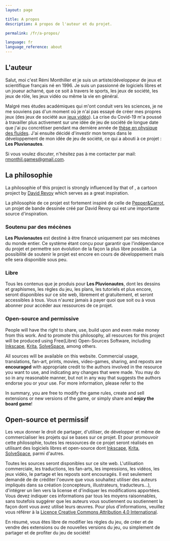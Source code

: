 ```yaml
---
layout: page

title: A propos
description: A propos de l'auteur et du projet.

permalink: /fr/a-propos/

language: fr
language_reference: about
---
```


## L'auteur

Salut, moi c'est Rémi Monthiller et je suis un artiste/développeur de jeux et scientifique français né en 1996. 
Je suis un passionné de logiciels libres et un joueur acharné, que ce soit à travers le sports, les jeux de société, les jeux de rôle, les jeux vidéo ou même la vie en général.

Malgré mes études académiques qui m'ont conduit vers les sciences, je ne me souviens pas d'un moment où je n'ai pas essayé de créer mes propres jeux (des jeux de société aux [jeux vidéo](https://rmonthil.itch.io/)).
La crise du Covid-19 m'a poussé à travailler plus activement sur une idée de jeu de société de longue date que j'ai pu concrétiser pendant ma dernière année de [thèse en physique des fluides](https://www.youtube.com/watch?v=LDYkYfR8kcw&t).
J'ai ensuite décidé d'investir mon temps dans le développement de mon idée de jeu de société, ce qui a abouti à ce projet : **Les Pluvionautes**.

Si vous voulez discuter, n'hésitez pas à me contacter par mail: [rmonthil.games@gmail.com](mailto:rmonthil.games@gmail.com).

## La philosophie

La philosophie of this project is strongly influenced by that of , a cartoon project by [David Revoy](https://www.davidrevoy.com/) which serves as a great inspiration.

La philosophie de ce projet est fortement inspiré de celle de [Pepper&Carrot](https://www.peppercarrot.com/en/), un projet de bande dessinée créé par David Revoy qui est une importante source d'inspiration.

### Soutenu par des mécènes

**Les Pluvionautes** est destiné à être financé uniquement par ses mécènes du monde entier.
Ce système étant conçu pour garantir que l'indépendance du projet et permettre son évolution de la façon la plus libre possible.
La possibilité de soutenir le projet est encore en cours de développement mais elle sera disponible sous peu.

### Libre

Tous les contenus que je produis pour **Les Pluvionautes**, dont les dessins et graphismes, les règles du jeu, les plans, les tutoriels et plus encore, seront disponibles sur ce site web, librement et gratuitement, et seront accessibles à tous.
Vous n'aurez jamais à payer quoi que soit ou à vous abonner pour accéder aux ressources de ce projet.

### Open-source and permissive

People will have the right to share, use, build upon and even make money from this work.
And to promote this philosophy, all resources for this project will be produced using Free(Libre) Open-Sources Software, including [Inkscape](https://inkscape.org/), [Krita](https://krita.org), [SolveSpace](https://solvespace.com/index.pl), among others.

All sources will be available on this website.
Commercial usage, translations, fan-art, prints, movies, video-games, sharing, and reposts are **encouraged** with appropriate credit to the authors involved in the resource you want to use, and indicating any changes that were made.
You may do so in any reasonable manner, but not in any way that suggests the authors endorse you or your use. 
For more information, please refer to the 

In summary, you are free to modify the game rules, create and sell extensions or new versions of the game, or simply share and **enjoy the board game**!

## Open-source et permissif

Les veux donner le droit de partager, d'utiliser, de développer et même de commercialiser les projets qui se bases sur ce projet.
Et pour promouvoir cette philosophie, toutes les ressources de ce projet seront réalisés en utilisant des logiciels libres et open-source dont [Inkscape](https://inkscape.org/), [Krita](https://krita.org), [SolveSpace](https://solvespace.com/index.pl), parmi d'autres.

Toutes les sources seront disponibles sur ce site web.
L'utilisation commerciale, les traductions, les fan-arts, les impressions, les vidéos, les jeux vidéo, le partage et les reposts sont encouragés.
Il est seulement demandé de de créditer l'oeuvre que vous souhaitez utiliser des auteurs impliqués dans sa création (concepteurs, illustrateurs, traducteurs...), d'intégrer un lien vers la license et d'indiquer les modifications apportées.
Vous devez indiquer ces informations par tous les moyens raisonnables, sans toutefois suggérer que les auteurs vous soutiennent ou soutiennent la façon dont vous avez utilisé leurs œuvres.
Pour plus d'informations, veuillez vous référer à la [Licence Creative Commons Attribution 4.0 International](https://creativecommons.org/licenses/by/4.0/deed.en).

En résumé, vous êtes libre de modifier les règles du jeu, de créer et de vendre des extensions ou de nouvelles versions du jeu, ou simplement de partager et de profiter du jeu de société!
